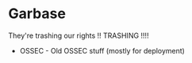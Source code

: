 # Garbase
They're trashing our rights !! TRASHING !!!!

 * OSSEC - Old OSSEC stuff (mostly for deployment)
